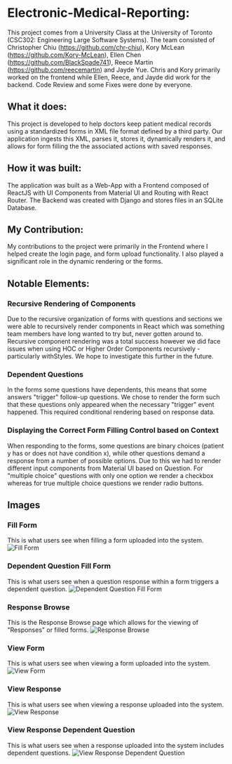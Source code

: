 # Electronic-Medical-Reporting:
This project comes from a University Class at the University of Toronto (CSC302: Engineering Large Software Systems). The team consisted of Christopher Chiu (https://github.com/chr-chiu), Kory McLean (https://github.com/Kory-McLean), Ellen Chen (https://github.com/BlackSpade741), Reece Martin (https://github.com/reecemartin) and Jayde Yue. Chris and Kory primarily worked on the frontend while Ellen, Reece, and Jayde did work for the backend. Code Review and some Fixes were done by everyone.

## What it does:
This project is developed to help doctors keep patient medical records using a standardized forms in XML file format defined by a third party. Our application ingests this XML, parses it, stores it, dynamically renders it, and allows for form filling the the associated actions with saved responses.

## How it was built:
The application was built as a Web-App with a Frontend composed of ReactJS with UI Components from Material UI and Routing with React Router. The Backend was created with Django and stores files in an SQLite Database.

## My Contribution:
My contributions to the project were primarily in the Frontend where I helped create the login page, and form upload functionality. I also played a significant role in the dynamic rendering or the forms.

## Notable Elements: 

### Recursive Rendering of Components
Due to the recursive organization of forms with questions and sections we were able to recursively render components in React which was something team members have long wanted to try but, never gotten around to. Recursive component rendering was a total success however we did face issues when using HOC or Higher Order Components recursively - particularly withStyles. We hope to investigate this further in the future.

### Dependent Questions
In the forms some questions have dependents, this means that some answers "trigger" follow-up questions. We chose to render the form such that these questions only appeared when the necessary "trigger" event happened. This required conditional rendering based on response data.

### Displaying the Correct Form Filling Control based on Context
When responding to the forms, some questions are binary choices (patient y has or does not have condition x), while other questions demand a response from a number of possible options. Due to this we had to render different input components from Material UI based on Question. For "multiple choice" questions with only one option we render a checkbox whereas for true multiple choice questions we render radio buttons.

## Images

### Fill Form
This is what users see when filling a form uploaded into the system.
![Fill Form](https://github.com/reecemartin/Electronic-Medical-Reporting/blob/master/Screenshots/Fill-Form.png?raw=true)

### Dependent Question Fill Form
This is what users see when a question response within a form triggers a dependent question.
![Dependent Question Fill Form](https://github.com/reecemartin/Electronic-Medical-Reporting/blob/master/Screenshots/Fill-Form-Dependent-Question.png?raw=true)

### Response Browse
This is the Response Browse page which allows for the viewing of "Responses" or filled forms.
![Response Browse](https://github.com/reecemartin/Electronic-Medical-Reporting/blob/master/Screenshots/Response-Browse.png)

### View Form
This is what users see when viewing a form uploaded into the system.
![View Form](https://github.com/reecemartin/Electronic-Medical-Reporting/blob/master/Screenshots/View-Forms.png)

### View Response
This is what users see when viewing a response uploaded into the system.
![View Response](https://github.com/reecemartin/Electronic-Medical-Reporting/blob/master/Screenshots/View-Response.png?raw=true)

### View Response Dependent Question
This is what users see when a response uploaded into the system includes dependent questions.
![View Response Dependent Question](https://github.com/reecemartin/Electronic-Medical-Reporting/blob/master/Screenshots/View-Response-Dependent-Question.png?raw=true)

